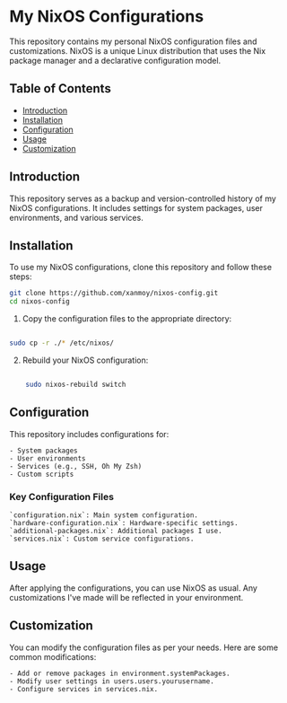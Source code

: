 # My NixOS Configurations

This repository contains my personal NixOS configuration files and customizations. NixOS is a unique Linux distribution that uses the Nix package manager and a declarative configuration model.

## Table of Contents

- [Introduction](#introduction)
- [Installation](#installation)
- [Configuration](#configuration)
- [Usage](#usage)
- [Customization](#customization)

## Introduction

This repository serves as a backup and version-controlled history of my NixOS configurations. It includes settings for system packages, user environments, and various services.

## Installation

To use my NixOS configurations, clone this repository and follow these steps:

```bash
git clone https://github.com/xanmoy/nixos-config.git
cd nixos-config
```

1. Copy the configuration files to the appropriate directory:

```bash

sudo cp -r ./* /etc/nixos/
```
2. Rebuild your NixOS configuration:

```bash

    sudo nixos-rebuild switch
```
## Configuration

This repository includes configurations for:

    - System packages
    - User environments
    - Services (e.g., SSH, Oh My Zsh)
    - Custom scripts

### Key Configuration Files

    `configuration.nix`: Main system configuration.
    `hardware-configuration.nix`: Hardware-specific settings.
    `additional-packages.nix`: Additional packages I use.
    `services.nix`: Custom service configurations.

## Usage

After applying the configurations, you can use NixOS as usual. Any customizations I've made will be reflected in your environment.

## Customization

You can modify the configuration files as per your needs. Here are some common modifications:

    - Add or remove packages in environment.systemPackages.
    - Modify user settings in users.users.yourusername.
    - Configure services in services.nix.
